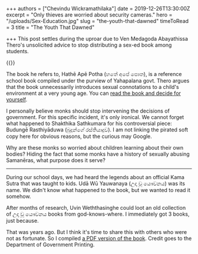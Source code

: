 +++
authors = ["Chevindu Wickramathilaka"]
date = 2019-12-26T13:30:00Z
excerpt = "Only thieves are worried about security cameras."
hero = "/uploads/Sex-Education.jpg"
slug = "the-youth-that-dawned"
timeToRead = 3
title = "The Youth That Dawned"

+++
This post settles during the uproar due to Ven Medagoda Abayathissa Thero's unsolicited advice to stop distributing a sex-ed book among students.

{{<youtube Y2m3K_mzdp4>}}

The book he refers to, Hathē Apē Potha (හතේ අපේ පොත), is a reference school book compiled under the purview of Yahapalana govt. Thero argues that the book unnecessarily introduces sexual connotations to a child's environment at a very young age. You can [read the book and decide for yourself](https://drive.google.com/file/d/1stP-ocC-6RVWmthIs41oxwgywb4sW0jN/view?usp=drivesdk "Hathe Ape Potha").

I personally believe monks should stop intervening the decisions of government. For this specific incident, it's only ironical. We cannot forget what happened to Shakthika Sathkumara for his controversial piece: Budungē Rasthiyāduwa (බුදුන්ගේ රස්තියාදුව). I am not linking the pirated soft copy here for obvious reasons, but the curious may Google.

Why are these monks so worried about children learning about their own bodies? Hiding the fact that some monks have a history of sexually abusing Samanēras, what purpose does it serve?

***

During our school days, we had heard the legends about an official Kama Sutra that was taught to kids. Udā Wū Yauwanaya (උදා වූ යෞවනය) was its name. We didn't know what happened to the book, but we wanted to read it somehow.

After months of research, Uvin Weththasinghe could loot an old collection of උදා වූ යෞවනය books from god-knows-where. I immediately got 3 books, just because.

That was years ago. But I think it's time to share this with others who were not as fortunate. So I compiled [a PDF version of the book](https://www.dropbox.com/s/ovmj8pjck2tf8gg/UdawuYauwanaya.pdf?dl=0 "Udawu Yauwanaya"). Credit goes to the Department of Government Printing.